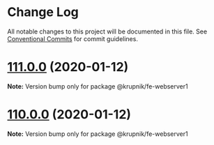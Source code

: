 # Change Log

All notable changes to this project will be documented in this file.
See [Conventional Commits](https://conventionalcommits.org) for commit guidelines.

# [111.0.0](https://github.com/yurikrupniktools/client-apps/compare/@krupnik/fe-webserver1@110.0.0...@krupnik/fe-webserver1@111.0.0) (2020-01-12)

**Note:** Version bump only for package @krupnik/fe-webserver1





# [110.0.0](https://github.com/yurikrupniktools/client-apps/compare/@krupnik/fe-webserver1@109.0.20...@krupnik/fe-webserver1@110.0.0) (2020-01-12)

**Note:** Version bump only for package @krupnik/fe-webserver1

